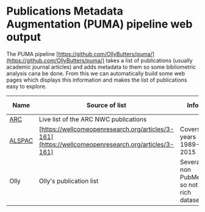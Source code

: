 # Publications Metadata Augmentation (PUMA) pipeline web output

The PUMA pipeline [https://github.com/OllyButters/puma/](https://github.com/OllyButters/puma/) takes a list of publications (usually academic journal articles) and adds metadata to them so some bibliometric analysis cana be done. From this we can automatically build some web pages which displays this information and makes the list of publications easy to explore.


| Name                                                                | Source of list                                                                                     | Info                   | PUMA Link             |
| ---                                                                 | ---                                                                                                | ---                    | ---                    | 
| [ARC](https://arc-nwc.nihr.ac.uk/)                                  | Live list of the ARC NWC publications                                                              |                        | [ARC](https://ollybutters.github.io/puma_web/arcnwc/) |
| [ALSPAC](http://www.bristol.ac.uk/alspac/researchers/publications/) | [https://wellcomeopenresearch.org/articles/3-161](https://wellcomeopenresearch.org/articles/3-161) | Covers years 1989-2015 | [alspac](https://ollybutters.github.io/puma_web/alspac/) | 
| Olly                                                                | Olly's publication list                                                                            | Several non PubMed, so not a rich dataset. | [olly](https://ollybutters.github.io/puma_web/olly/) |
